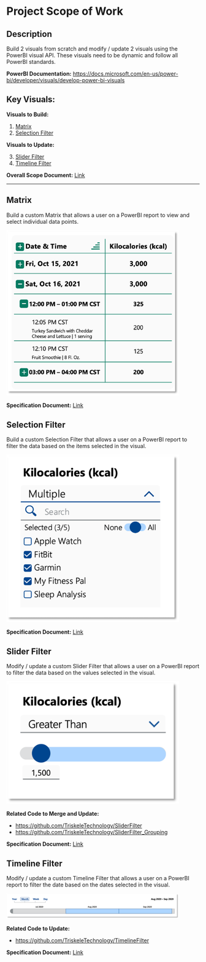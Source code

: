 # Project Scope of Work

## Description
Build 2 visuals from scratch and modify / update 2 visuals using the PowerBI visual API. These visuals need to be dynamic and follow all PowerBI standards.

**PowerBI Documentation:** https://docs.microsoft.com/en-us/power-bi/developer/visuals/develop-power-bi-visuals

## Key Visuals:

**Visuals to Build:**

1. [Matrix](https://github.com/TriskeleTechnology/Project-CustomPowerBIVisuals/blob/main/README.md#matrix)
2. [Selection Filter](https://github.com/TriskeleTechnology/Project-CustomPowerBIVisuals/blob/main/README.md#selection-filter)

**Visuals to Update:**

3. [Slider Filter](https://github.com/TriskeleTechnology/Project-CustomPowerBIVisuals/blob/main/README.md#slider-filter)
4. [Timeline Filter](https://github.com/TriskeleTechnology/Project-CustomPowerBIVisuals/blob/main/README.md#timeline-filter)

**Overall Scope Document:** [Link](CustomTypeScriptVisuals_ScopeofWork.pdf) 

---

## Matrix 

Build a custom Matrix that allows a user on a PowerBI report to view and select individual data points.

<p align="left">
  <img src="Screenshots/Matrix.png" width="450" title="Matrix Screenshot">
</p>

**Specification Document:** [Link](Matrix.pdf)


## Selection Filter

Build a custom Selection Filter that allows a user on a PowerBI report to filter the data based on the items selected in the visual.

<p align="left">
  <img src="Screenshots/SelectionFilter.png" width="450" title="Selection Filter Screenshot">
</p>

**Specification Document:** [Link](SelectionFilter.pdf)


## Slider Filter

Modify / update a custom Slider Filter that allows a user on a PowerBI report to filter the data based on the values selected in the visual.

<p align="left">
  <img src="Screenshots/SliderFilter.png" width="450" title="Selection Filter Screenshot">
</p>

**Related Code to Merge and Update:**
- https://github.com/TriskeleTechnology/SliderFilter
- https://github.com/TriskeleTechnology/SliderFilter_Grouping


**Specification Document:** [Link](SliderFilter.pdf)


## Timeline Filter

Modify / update a custom Timeline Filter that allows a user on a PowerBI report to filter the date based on the dates selected in the visual.

<p align="left">
  <img src="Screenshots/TimelineFilter.png" width="450" title="Selection Filter Screenshot">
</p>

**Related Code to Update:** 
- https://github.com/TriskeleTechnology/TimelineFilter


**Specification Document:** [Link](TimelineFilter.pdf)




